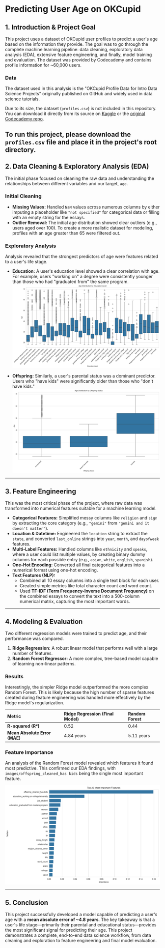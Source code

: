 # Predicting User Age on OKCupid

## 1. Introduction & Project Goal

This project uses a dataset of OKCupid user profiles to predict a user's age based on the information they provide. The goal was to go through the complete machine learning pipeline: data cleaning, exploratory data analysis (EDA), extensive feature engineering, and finally, model training and evaluation. The dataset was provided by Codecademy and contains profile information for ~60,000 users.

### Data

The dataset used in this analysis is the "OKCupid Profile Data for Intro Data Science Projects" originally published on GitHub and widely used in data science tutorials.

Due to its size, the dataset (`profiles.csv`) is not included in this repository. You can download it directly from its source on [Kaggle](https://www.kaggle.com/datasets/andrewmvd/okcupid-profiles) or the [original Codecademy repo](https://github.com/Codecademy/OKCupid-Date-A-Scientist).

## To run this project, please download the `profiles.csv` file and place it in the project's root directory.

## 2. Data Cleaning & Exploratory Analysis (EDA)

The initial phase focused on cleaning the raw data and understanding the relationships between different variables and our target, `age`.

### Initial Cleaning

- **Missing Values:** Handled `NaN` values across numerous columns by either imputing a placeholder like `"not specified"` for categorical data or filling with an empty string for the essays.
- **Outlier Removal:** The initial age distribution showed clear outliers (e.g., users aged over 100). To create a more realistic dataset for modeling, profiles with an age greater than 65 were filtered out.

### Exploratory Analysis

Analysis revealed that the strongest predictors of age were features related to a user's life stage.

- **Education:** A user's education level showed a clear correlation with age. For example, users "working on" a degree were consistently younger than those who had "graduated from" the same program.
  ![Education vs. Age Box Plot](images/Age_Distribution_by_Education_Level.png)

- **Offspring:** Similarly, a user's parental status was a dominant predictor. Users who "have kids" were significantly older than those who "don't have kids."
  ![Offspring vs. Age Box Plot](images/Age_Distribution_by_Offspring_Status.png)

---

## 3. Feature Engineering

This was the most critical phase of the project, where raw data was transformed into numerical features suitable for a machine learning model.

- **Categorical Features:** Simplified messy columns like `religion` and `sign` by extracting the core category (e.g., `"gemini"` from `"gemini and it doesn't matter"`).
- **Location & Datetime:** Engineered the `location` string to extract the `state`, and converted `last_online` strings into `year`, `month`, and `dayofweek` features.
- **Multi-Label Features:** Handled columns like `ethnicity` and `speaks`, where a user could list multiple values, by creating binary dummy columns for each possible entry (e.g., `asian`, `white`, `english`, `spanish`).
- **One-Hot Encoding:** Converted all final categorical features into a numerical format using one-hot encoding.
- **Text Features (NLP):**
  - Combined all 10 essay columns into a single text block for each user.
  - Created simple metrics like total character count and word count.
  - Used **TF-IDF (Term Frequency-Inverse Document Frequency)** on the combined essays to convert the text into a 500-column numerical matrix, capturing the most important words.

---

## 4. Modeling & Evaluation

Two different regression models were trained to predict age, and their performance was compared.

1.  **Ridge Regression:** A robust linear model that performs well with a large number of features.
2.  **Random Forest Regressor:** A more complex, tree-based model capable of learning non-linear patterns.

### Results

Interestingly, the simpler Ridge model outperformed the more complex Random Forest. This is likely because the high number of sparse features created during feature engineering was handled more effectively by the Ridge model's regularization.

| Metric                        | Ridge Regression (Final Model) | Random Forest |
| :---------------------------- | :----------------------------- | :------------ |
| **R-squared (R²)**            | 0.52                           | 0.44          |
| **Mean Absolute Error (MAE)** | 4.84 years                     | 5.11 years    |

### Feature Importance

An analysis of the Random Forest model revealed which features it found most predictive. This confirmed our EDA findings, with `images/offspring_cleaned_has kids` being the single most important feature.

![Feature Importance Plot](images/Feature_Importance.png)

---

## 5. Conclusion

This project successfully developed a model capable of predicting a user's age with a **mean absolute error of ~4.8 years**. The key takeaway is that a user's life stage—primarily their parental and educational status—provides the most significant signal for predicting their age. This project demonstrates a complete, end-to-end data science workflow, from data cleaning and exploration to feature engineering and final model evaluation.
